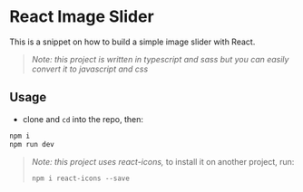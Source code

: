 # React Image Slider

This is a snippet on how to build a simple image slider with React.

> _Note: this project is written in typescript and sass but you can easily convert it to javascript and css_

## Usage

- clone and `cd` into the repo, then:

```bash
npm i
npm run dev
```

> _Note: this project uses react-icons,_
> to install it on another project, run:
>
> `npm i react-icons --save`
